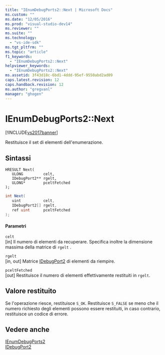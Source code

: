 ```yaml
---
title: "IEnumDebugPorts2::Next | Microsoft Docs"
ms.custom: ""
ms.date: "12/05/2016"
ms.prod: "visual-studio-dev14"
ms.reviewer: ""
ms.suite: ""
ms.technology: 
  - "vs-ide-sdk"
ms.tgt_pltfrm: ""
ms.topic: "article"
f1_keywords: 
  - "IEnumDebugPorts2::Next"
helpviewer_keywords: 
  - "IEnumDebugPorts2::Next"
ms.assetid: 3f43d18c-6bd1-4ddd-95ef-9550abd2ad09
caps.latest.revision: 12
caps.handback.revision: 12
ms.author: "gregvanl"
manager: "ghogen"
---
```

# IEnumDebugPorts2::Next
[!INCLUDE[vs2017banner](../../../code-quality/includes/vs2017banner.md)]

Restituisce il set di elementi dell'enumerazione.  
  
## Sintassi  
  
```cpp#  
HRESULT Next(  
   ULONG         celt,  
   IDebugPort2** rgelt,  
   ULONG*        pceltFetched  
);  
```  
  
```c#  
int Next(  
   uint          celt,  
   IDebugPort2[] rgelt,  
   ref uint      pceltFetched  
);  
```  
  
#### Parametri  
 `celt`  
 \[in\]  Il numero di elementi da recuperare.  Specifica inoltre la dimensione massima della matrice di `rgelt` .  
  
 `rgelt`  
 \[in, out\]  Matrice [IDebugPort2](../../../extensibility/debugger/reference/idebugport2.md) di elementi da riempire.  
  
 `pceltFetched`  
 \[out\]  Restituisce il numero di elementi effettivamente restituiti in `rgelt`.  
  
## Valore restituito  
 Se l'operazione riesce, restituisce `S_OK`.  Restituisce `S_FALSE` se meno che il numero richiesto degli elementi possono essere restituiti, in caso contrario, restituisce un codice di errore.  
  
## Vedere anche  
 [IEnumDebugPorts2](../../../extensibility/debugger/reference/ienumdebugports2.md)   
 [IDebugPort2](../../../extensibility/debugger/reference/idebugport2.md)